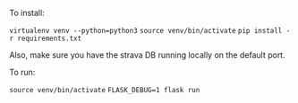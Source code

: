To install:

`virtualenv venv --python=python3`
`source venv/bin/activate`
`pip install -r requirements.txt`

Also, make sure you have the strava DB running locally on the default port.


To run:

`source venv/bin/activate`
`FLASK_DEBUG=1 flask run`
